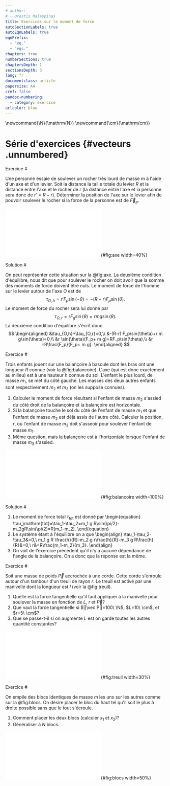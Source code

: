 ```yaml
---
# author:
# - Orestis Malaspinas
title: Exercices sur le moment de force
autoSectionLabels: true
autoEqnLabels: true
eqnPrefix: 
  - "éq."
  - "éqs."
chapters: true
numberSections: true
chaptersDepth: 1
sectionsDepth: 3
lang: fr
documentclass: article
papersize: A4
cref: false
pandoc-numbering:
  - category: exercice
urlcolor: blue
---
```


\newcommand{\N}{\mathrm{N}}
\newcommand{\cm}{\mathrm{cm}}

Série d'exercices {#vecteurs .unnumbered}
=================

Exercice #

Une personne essaie de soulever un rocher très lourd de masse $m$ à l'aide d'un axe et d'un levier. Soit la distance la taille totale du levier $R$ et la distance entre l'axe et le rocher de $r$ (la distance entre l'axe et la personne sera donc de $r'=R-r$). Déterminer la position de l'axe sur le levier afin de pouvoir soulever le rocher si la force de la personne est de $\vec F_p$.

![La force $\vec F_p$ exercée sur le levier de taille $R=r+r'$ autour de l'axe $\triangle$.](../figs/axe.pdf){#fig:axe width=40%}

Solution #

On peut représenter cette situation sur la @fig:axe. La deuxième condition d'équilibre, nous dit que pour soulever le rocher on doit avoir que la somme des moments de force doivent être nuls. Le moment de force de l'homme sur le levier autour de l'axe $O$ est de
$$\tau_{O,h}=r' F_p\sin(-\theta)=-(R-r) F_p\sin(\theta).$$
Le moment de force du rocher sera lui donné par 
$$\tau_{O,r}=r F_g\sin(\theta)=r m g\sin(\theta).$$
La deuxième condition d'équilibre s'écrit donc
$$
\begin{aligned}
&\tau_{O,h}+\tau_{O,r}=0,\\
&-(R-r) F_p\sin(\theta)+r m g\sin(\theta)=0,\\
&r \sin(\theta)(F_p+ m g)=RF_p\sin(\theta),\\
&r =R\frac{F_p}{F_p+ m g}.
\end{aligned}
$$

Exercice #

Trois enfants jouent sur une balançoire à bascule dont les bras ont une longueur $R$ connue (voir la @fig:balancoire). L'axe (qui est donc exactement au milieu) est à une hauteur $h$ connue du sol. L'enfant le plus lourd, de masse $m_1$, se met du côté gauche. Les masses des deux autres enfants sont respectivement $m_2$ et $m_3$ (on les suppose connues).

1. Calculer le moment de force résultant si l'enfant de masse $m_2$ s'assied du côté droit de la balançoire et la balançoire est horizontale.
2. Si la balançoire touche le sol du côté de l'enfant de masse $m_1$ et que l'enfant de masse $m_2$ est déjà assis de l'autre côté. Calculer la position, $r$, où l'enfant de masse $m_3$ doit s'asseoir pour soulever l'enfant de masse $m_1$.
3. Même question, mais la balançoire est à l'horizontale lorsque l'enfant de masse $m_3$ s'assied.

![Trois enfant de masse $m_1$, $m_2$ et $m_3$ jouent sur une balançoire de longueur $2R$.](../figs/balancoire.pdf){#fig:balancoire width=100%}

Solution #

1. Le moment de force total $\tau_\mathrm{tot}$ est donné par
\begin{equation}
\tau_\mathrm{tot}=\tau_1-\tau_2=m_1 g R\sin(\pi/2)-m_2gR\sin(\pi/2)=R(m_1-m_2).
\end{equation}
2. Le système étant à l'équilibre on a que
\begin{align}
\tau_1-\tau_2-\tau_3&=0,\\
m_1 g R \frac{h}{R}-m_2 g r\frac{h}{R}-m_3 g R\frac{h}{R}&=0,\\
r&=R\frac{m_1-m_2}{m_3}.
\end{align}
3. On voit de l'exercice précédent qu'il n'y a aucune dépendance de l'angle de la balançoire. On a donc que la réponse est la même.

Exercice #

Soit une masse de poids $\vec P$ accrochée à une corde. Cette corde s'enroule autour d'un tambour d'un treuil de rayon $r$. Le treuil est activé par une manivelle dont la longueur est $l$ (voir la @fig:treuil). 

1. Quelle est la force tangentielle qu'il faut appliquer à la manivelle pour soulever la masse en fonction de $L$, $r$ et $\vec P$?
2. Que vaut la force tangentielle si $||\vec P||=100\ \N$, $L=10\ \cm$, et $r=5\ \cm$?
3. Que se passe-t-il si on augmente $L$ est on garde toutes les autres quantité constantes?

![On essaie de soulever une masse de poids $\vec P$ accrochée sur un tambour de rayon $r$ à l'aide d'un treuil dont la manivelle a une longueur $l$.](../figs/treuil.pdf){#fig:treuil width=30%}

Exercice #

On empile des blocs identiques de masse $m$ les uns sur les autres comme sur la @fig:blocs. On désire placer le bloc du haut tel qu'il soit le plus à droite possible sans que le tout s'écroule.

1. Comment placer les deux blocs (calculer $x_1$ et $x_2$)?
2. Généraliser à $N$ blocs.

![Trois blocs identiques de masse $m$ et de longueur $l$ sont empilés.](../figs/blocs.pdf){#fig:blocs width=50%}
